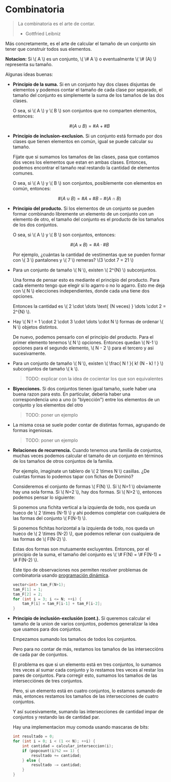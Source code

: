 <script src="https://polyfill.io/v3/polyfill.min.js?features=es6"></script>
<script src="mathjax-config.js"></script>
<script id="MathJax-script" async src="https://cdn.jsdelivr.net/npm/mathjax@3/es5/tex-mml-chtml.js"></script>

# Combinatoria

> La combinatoria es el arte de contar.
>
> - Gottfried Leibniz

Más concretamente, es el arte de calcular el tamaño de un conjunto sin tener que
construir todos sus elementos.

**Notacion:** Si \\( A \\) es un conjunto, \\( \\# A \\) o eventualmente
\\( \\# (A) \\) representa su tamaño.

Algunas ideas buenas:

- **Principio de la suma.** Si en un conjunto hay dos clases disjuntas de
  elementos y podemos contar el tamaño de cada clase por separado, el tamaño
  del conjunto es simplemente la suma de los tamaños de las dos clases.

  O sea, si \\( A \\) y \\( B \\) son conjuntos que no comparten elementos,
  entonces:

  $$ \#(A \cup B) = \# A + \# B $$

- **Principio de inclusion-exclusion.** Si un conjunto está formado por dos
  clases que tienen elementos en común, igual se puede calcular su tamaño.

  Fijate que si sumamos los tamaños de las clases, pasa que contamos dos veces
  los elementos que estan en ambas clases. Entonces, podemos encontrar el tamaño
  real restando la cantidad de elementos comunes.

  O sea, si \\( A \\) y \\( B \\) son conjuntos, posiblemente con elementos en
  común, entonces:

  $$ \# (A \cup B) = \# A + \# B - \# (A \cap B) $$

- **Principio del producto.** Si los elementos de un conjunto se pueden formar
  combinando libremente un elemento de un conjunto con un elemento de otro, el
  tamaño del conjunto es el producto de los tamaños de los dos conjuntos.

  O sea, si \\( A \\) y \\( B \\) son conjuntos, entonces:

  $$ \# (A \times B) = \# A \cdot \# B $$

  Por ejemplo, ¿cuántas la cantidad de vestimentas que se pueden formar con
  \\( 3 \\) pantalones y \\( 7 \\) remeras? \\(3 \cdot 7 = 21 \\)

- Para un conjunto de tamaño \\( N \\), existen \\( 2^{N} \\) subconjuntos.

  Una forma de pensar esto es mediante el principio del producto. Para cada
  elemento tengo que elegir si lo agarro o no lo agarro. Esto me deja con
  \\( N \\) elecciones independientes, donde cada una tiene dos opciones.

  Entonces la cantidad es
  \\( 2 \cdot \dots \text{ (N veces) } \dots \cdot 2 = 2^{N} \\).

- Hay \\( N ! = 1 \cdot 2 \cdot 3 \cdot \dots \cdot N \\) formas de ordenar
  \\( N \\) objetos distintos.

  De nuevo, podemos pensarlo con el principio del producto. Para el primer
  elemento tenemos \\( N \\) opciones. Entonces quedan \\( N-1 \\) opciones para
  el segundo elemento, \\( N - 2 \\) para el tercero y asi sucesivamente.

- Para un conjunto de tamaño \\( N \\), existen
  \\( \frac{ N ! }{ k! (N - k) ! } \\) subconjuntos de tamaño \\( k \\).

  > TODO: explicar con la idea de cocientar los que son equivalentes

- **Biyecciones.** Si dos conjuntos tienen igual tamaño, suele haber una buena
  razon para esto. En particular, debería haber una correspondencia uno a uno (o
  "biyección") entre los elementos de un conjunto y los elementos del otro

  > TODO: poner un ejemplo

- La misma cosa se suele poder contar de distintas formas, agrupando de formas
  ingeniosas.

  > TODO: poner un ejemplo

- **Relaciones de recurrencia.** Cuando tenemos una familia de conjuntos, muchas
  veces podemos calcular el tamaño de un conjunto en términos de los tamaños de
  otros conjuntos de la familia.

  Por ejemplo, imaginate un tablero de \\( 2 \times N \\) casillas. ¿De cuántas
  formas lo podemos tapar con fichas de Dominó?

  Consideremos el conjunto de formas \\( F(N) \\). Si \\( N=1 \\) obviamente hay
  una sola forma. Si \\( N=2 \\), hay dos formas. Si \\( N>2 \\), entonces
  podemos pensar lo siguiente:

  Si ponemos una fichita vertical a la izquierda de todo, nos queda un hueco de
  \\( 2 \times (N-1) \\) y ahi podemos completar con cualquiera de las formas
  del conjunto \\( F(N-1) \\).

  Si ponemos fichitas horizontal a la izquierda de todo, nos queda un hueco de
  \\( 2 \times (N-2) \\), que podemos rellenar con cualquiera de las formas de
  \\( F(N-2) \\).

  Estas dos formas son mutuamente excluyentes. Entonces, por el principio de la
  suma, el tamaño del conjunto es \\( \\# F(N) = \\# F(N-1) + \\# F(N-2) \\).

  Este tipo de observaciones nos permiten resolver problemas de combinatoria
  usando [programación dinámica]( dp ).

  ```c++
  vector<int> tam_F(N+1);
  tam_F[1] = 1;
  tam_F[2] = 2;
  for (int i = 3; i <= N; ++i) {
	  tam_F[i] = tam_F[i-1] + tam_F[i-2];
  }
  ```

- **Principio de inclusión-exclusión (cont.).** Si queremos calcular el tamaño
  de la union de varios conjuntos, podemos generalizar la idea que usamos para
  dos conjuntos.

  Empezamos sumando los tamaños de todos los conjuntos.

  Pero para no contar de más, restamos los tamaños de las interseccións de cada
  par de conjuntos.

  El problema es que si un elemento está en tres conjuntos, lo sumamos tres
  veces al sumar cada conjunto y lo restamos tres veces al restar los pares de
  conjuntos. Para corregir esto, sumamos los tamaños de las intersecciónes de
  tres conjuntos.

  Pero, si un elemento está en cuatro conjuntos, lo estamos sumando de más,
  entonces restamos los tamaños de las intersecciones de cuatro conjuntos.

  Y así sucesivamente, sumando las intersecciones de cantidad impar de conjuntos
  y restando las de cantidad par.

  Hay una implementacion muy comoda usando mascaras de bits:

  ```c++
  int resultado = 0;
  for (int i = 0; i < (1 << N); ++i) {
	  int cantidad = calcular_interseccion(i);
	  if (popcount(i)%2 == 1) {
		  resultado += cantidad;
	  } else {
		  resultado -= cantidad;
	  }
  }
  ```
